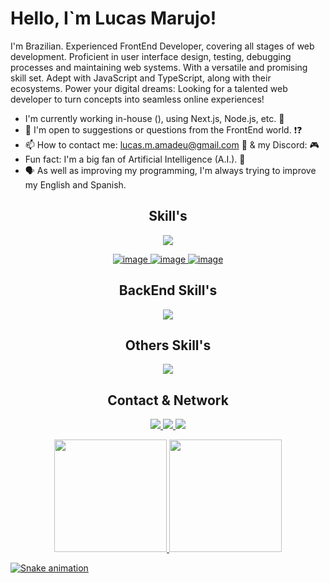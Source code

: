 # Hello, I`m Lucas Marujo! 

I'm Brazilian. Experienced FrontEnd Developer, covering all stages of web development. Proficient in user interface design, testing, debugging processes and maintaining web systems. With a versatile and promising skill set. Adept with JavaScript and TypeScript, along with their ecosystems. Power your digital dreams: Looking for a talented web developer to turn concepts into seamless online experiences!

- I'm currently working in-house (), using Next.js, Node.js, etc. 💼
- 💬 I'm open to suggestions or questions from the FrontEnd world. ❗❓
- 📫 How to contact me:  [lucas.m.amadeu@gmail.com](mailto:lucas.m.amadeu@gmail.com) 📧 & my Discord: 🎮
- Fun fact: I'm a big fan of Artificial Intelligence (A.I.). 🤖
- 🗣️ As well as improving my programming, I'm always trying to improve my English and Spanish.
 
<div style="display: inline_block">

<div align="center">
  
## Skill's 
<p align="">
  <a href="https://skillicons.dev">
    <img src="https://skillicons.dev/icons?i=js,ts,react,tailwind," />
   
   ![image](https://img.shields.io/badge/HTML5-E34F26?style=for-the-badge&logo=html5&logoColor=white)
   ![image](https://img.shields.io/badge/CSS3-1572B6?style=for-the-badge&logo=css3&logoColor=white)
   ![image](https://img.shields.io/badge/JavaScript-323330?style=for-the-badge&logo=javascript&logoColor=F7DF1E)
   
   
   
  </a>
</p>

## BackEnd Skill's
<p align="">
  <a href="https://skillicons.dev">
    <img src="https://skillicons.dev/icons?i=nodejs,python,django,mysql,firebase,mongodb,gcp,azure,aws" /><br>
  </a>
</p>

## Others Skill's 
<p align="">
  <a href="https://skillicons.dev">
    <img src="https://skillicons.dev/icons?i=autocad,figma,git,apple" /><br>
  </a>
</p>

## Contact & Network
<p align="">
  <a href="https://www.linkedin.com/in/lucas-marujo-amadeu-5322a7219/">
    <img src="https://img.shields.io/badge/LinkedIn-0077B5?style=for-the-badge&logo=linkedin&logoColor=white" />
  </a>
  <a href="https://www.instagram.com/lucas.marujo/">
    <img src="https://img.shields.io/badge/Instagram-E4405F?style=for-the-badge&logo=instagram&logoColor=white" />
  </a>
  <a href="mailto:lucas.m.amadeu@gmail.com">
    <img src="https://img.shields.io/badge/Gmail-D14836?style=for-the-badge&logo=gmail&logoColor=white" />
  </a>
</p>

<div align="center">
  <a href="https://github.com/lucasmarujo">
  <img height="180em" src="https://github-readme-stats.vercel.app/api?username=lucasmarujo&show_icons=true&theme=blue-green&include_all_commits=true&count_private=true"/>
  <img height="180em" src="https://github-readme-stats.vercel.app/api/top-langs/?username=lucasmarujo&layout=compact&langs_count=10&theme=blue-green"/>
</div>
 
</div>
</div>
  

  ![Snake animation](https://github.com/lucasmarujo/rafaballerini/blob/output/github-contribution-grid-snake.svg)
  </div>
